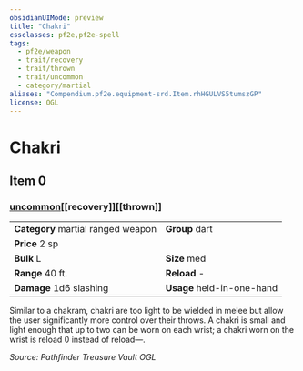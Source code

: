 ```yaml
---
obsidianUIMode: preview
title: "Chakri"
cssclasses: pf2e,pf2e-spell
tags:
  - pf2e/weapon
  - trait/recovery
  - trait/thrown
  - trait/uncommon
  - category/martial
aliases: "Compendium.pf2e.equipment-srd.Item.rhHGULVS5tumszGP"
license: OGL
---
```

# Chakri
## Item 0
### [uncommon](uncommon "Uncommon Rarity Trait")[[recovery]][[thrown]]

|  |  |
| -- | -- |
| **Category** martial ranged weapon | **Group** dart |
| **Price** 2 sp |  |
| **Bulk** L | **Size** med |
|**Range** 40 ft.| **Reload** -|
| **Damage** 1d6 slashing  | **Usage** held-in-one-hand |



Similar to a chakram, chakri are too light to be wielded in melee but allow the user significantly more control over their throws. A chakri is small and light enough that up to two can be worn on each wrist; a chakri worn on the wrist is reload 0 instead of reload—.

*Source: Pathfinder Treasure Vault*
*OGL*